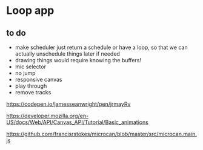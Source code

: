 # Loop app

## to do

- make scheduler just return a schedule or have a loop, so that we can
actually unschedule things later if needed
- drawing things would require knowing the buffers!
- mic selector
- no jump
- responsive canvas
- play through
- remove tracks

https://codepen.io/jamesseanwright/pen/jrmayRv

https://developer.mozilla.org/en-US/docs/Web/API/Canvas_API/Tutorial/Basic_animations

https://github.com/francisrstokes/microcan/blob/master/src/microcan.main.js
